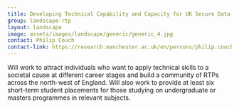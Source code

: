 ```yaml
---
title: Developing Technical Capability and Capacity for UK Secure Data Environments
group: landscape-rtp
layout: landscape
image: assets/images/landscape/generic/generic_4.jpg
contact: Philip Couch
contact-link: https://research.manchester.ac.uk/en/persons/philip.couch
---
```


Will work to attract individuals who want to apply technical skills to a societal cause at different career stages and build a community of RTPs across the north-west of England. Will also work to provide at least six short-term student placements for those studying on undergraduate or masters programmes in relevant subjects.
